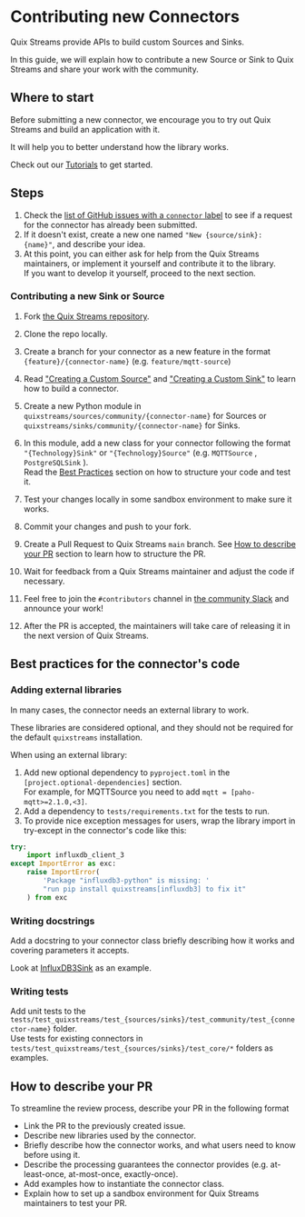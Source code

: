 # Contributing new Connectors

Quix Streams provide APIs to build custom Sources and Sinks.

In this guide, we will explain how to contribute a new Source or Sink to Quix Streams
and share your work with the community.

## Where to start
Before submitting a new connector, we encourage you to try out Quix Streams
and build an application with it. 

It will help you to better understand how the library works.

Check out our [Tutorials](../tutorials/README.md) to get started. 

## Steps

1. Check the [list of GitHub issues with a `connector` label](https://github.com/quixio/quix-streams/labels/connector) to see if a request for the connector has already been submitted.
2. If it doesn't exist, create a new one named `"New {source/sink}: {name}"`, and describe your idea. 
3. At this point, you can either ask for help from the Quix Streams maintainers, or implement it yourself and contribute it to the library.  
If you want to develop it yourself, proceed to the next section.


### Contributing a new Sink or Source

1. Fork [the Quix Streams repository](https://github.com/quixio/quix-streams/).

2. Clone the repo locally.

3. Create a branch for your connector as a new feature in the format `{feature}/{connector-name}` (e.g. `feature/mqtt-source`)

4. Read ["Creating a Custom Source"](sources/custom-sources.md) and ["Creating a Custom Sink"](sinks/custom-sinks.md) to learn how to build a connector.

5. Create a new Python module in `quixstreams/sources/community/{connector-name}` for Sources or `quixstreams/sinks/community/{connector-name}` for Sinks.

6. In this module, add a new class for your connector following the format `"{Technology}Sink"` or `"{Technology}Source"` (e.g. `MQTTSource` , `PostgreSQLSink` ).  
Read the [Best Practices](#best-practices-for-the-connectors-code) section on how to structure your code and test it.

7. Test your changes locally in some sandbox environment to make sure it works. 

8. Commit your changes and push to your fork.

9. Create a Pull Request to Quix Streams `main` branch.
See [How to describe your PR](#how-to-describe-your-pr) section to learn how to structure the PR.
   
10. Wait for feedback from a Quix Streams maintainer and adjust the code if necessary.

11. Feel free to join the `#contributors` channel in [the community Slack](https://quix.io/slack-invite) and announce your work!

12. After the PR is accepted, the maintainers will take care of releasing it in the next version of Quix Streams.


## Best practices for the connector's code

### Adding external libraries
In many cases, the connector needs an external library to work.

These libraries are considered optional, and they should not be required for the default
`quixstreams` installation.

When using an external library:

1. Add new optional dependency to `pyproject.toml` in the `[project.optional-dependencies]`
section.  
For example, for MQTTSource you need to add `mqtt = [paho-mqtt>=2.1.0,<3]`.
2. Add a dependency to `tests/requirements.txt` for the tests to run.
3. To provide nice exception messages for users, wrap the library import in try-except in the connector's code like this:

```python
try:
    import influxdb_client_3
except ImportError as exc:
    raise ImportError(
        'Package "influxdb3-python" is missing: '
        "run pip install quixstreams[influxdb3] to fix it"
    ) from exc
```


### Writing docstrings
Add a docstring to your connector class briefly describing how it works and covering
parameters it accepts.

Look at [InfluxDB3Sink](../api-reference/sinks.md#influxdb3sink) as an example. 

### Writing tests
Add unit tests to the `tests/test_quixstreams/test_{sources/sinks}/test_community/test_{connector-name}` folder.  
Use tests for existing connectors in `tests/test_quixstreams/test_{sources/sinks}/test_core/*` folders as examples.


## How to describe your PR
To streamline the review process, describe your PR in the following format

- Link the PR to the previously created issue.
- Describe new libraries used by the connector.
- Briefly describe how the connector works, and what users need to know before using it.
- Describe the processing guarantees the connector provides (e.g. at-least-once, at-most-once, exactly-once).
- Add examples how to instantiate the connector class.
- Explain how to set up a sandbox environment for Quix Streams maintainers to test your PR.
